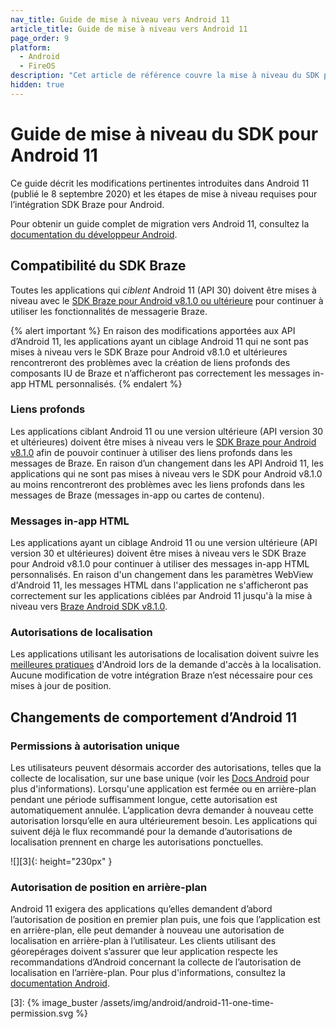```yaml
---
nav_title: Guide de mise à niveau vers Android 11
article_title: Guide de mise à niveau vers Android 11
page_order: 9
platform: 
  - Android
  - FireOS
description: "Cet article de référence couvre la mise à niveau du SDK pour Android 11, mettant en évidence des changements tels que la création de liens profonds, la compatibilité SDK, etc."
hidden: true
---
```


# Guide de mise à niveau du SDK pour Android 11

Ce guide décrit les modifications pertinentes introduites dans Android 11 (publié le 8 septembre 2020) et les étapes de mise à niveau requises pour l’intégration SDK Braze pour Android.

Pour obtenir un guide complet de migration vers Android 11, consultez la [documentation du développeur Android](https://developer.android.com/preview/migration).

## Compatibilité du SDK Braze

Toutes les applications qui _ciblent_ Android 11 (API 30) doivent être mises à niveau avec le [SDK Braze pour Android v8.1.0 ou ultérieure][1] pour continuer à utiliser les fonctionnalités de messagerie Braze.

{% alert important %}
En raison des modifications apportées aux API d’Android 11, les applications ayant un ciblage Android 11 qui ne sont pas mises à niveau vers le SDK Braze pour Android v8.1.0 et ultérieures rencontreront des problèmes avec la création de liens profonds des composants IU de Braze et n’afficheront pas correctement les messages in-app HTML personnalisés.
{% endalert %}

### Liens profonds

Les applications ciblant Android 11 ou une version ultérieure (API version 30 et ultérieures) doivent être mises à niveau vers le [SDK Braze pour Android v8.1.0][1] afin de pouvoir continuer à utiliser des liens profonds dans les messages de Braze. En raison d’un changement dans les API Android 11, les applications qui ne sont pas mises à niveau vers le SDK pour Android v8.1.0 au moins rencontreront des problèmes avec les liens profonds dans les messages de Braze (messages in-app ou cartes de contenu).

### Messages in-app HTML

Les applications ayant un ciblage Android 11 ou une version ultérieure (API version 30 et ultérieures) doivent être mises à niveau vers le SDK Braze pour Android v8.1.0 pour continuer à utiliser des messages in-app HTML personnalisés. En raison d'un changement dans les paramètres WebView d'Android 11, les messages HTML dans l'application ne s'afficheront pas correctement sur les applications ciblées par Android 11 jusqu'à la mise à niveau vers [Braze Android SDK v8.1.0][1]. 

### Autorisations de localisation

Les applications utilisant les autorisations de localisation doivent suivre les [meilleures pratiques](https://developer.android.com/preview/privacy/location#change-details) d'Android lors de la demande d'accès à la localisation. Aucune modification de votre intégration Braze n’est nécessaire pour ces mises à jour de position.

## Changements de comportement d’Android 11

### Permissions à autorisation unique

Les utilisateurs peuvent désormais accorder des autorisations, telles que la collecte de localisation, sur une base unique (voir les [Docs Android](https://developer.android.com/preview/privacy/location#one-time-access) pour plus d'informations). Lorsqu'une application est fermée ou en arrière-plan pendant une période suffisamment longue, cette autorisation est automatiquement annulée. L’application devra demander à nouveau cette autorisation lorsqu’elle en aura ultérieurement besoin. Les applications qui suivent déjà le flux recommandé pour la demande d’autorisations de localisation prennent en charge les autorisations ponctuelles.

![][3]{: height="230px" }

### Autorisation de position en arrière-plan

Android 11 exigera des applications qu’elles demandent d’abord l’autorisation de position en premier plan puis, une fois que l’application est en arrière-plan, elle peut demander à nouveau une autorisation de localisation en arrière-plan à l’utilisateur.
Les clients utilisant des géorepérages doivent s’assurer que leur application respecte les recommandations d’Android concernant la collecte de l’autorisation de localisation en l’arrière-plan. Pour plus d'informations, consultez la [documentation Android](https://developer.android.com/preview/privacy/location#background-location).

[1]: https://github.com/braze-inc/braze-android-sdk/blob/master/CHANGELOG.md#810
[3]: {% image_buster /assets/img/android/android-11-one-time-permission.svg %}
